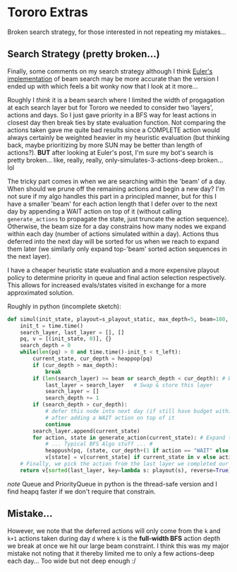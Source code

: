 # Tororo Extras

Broken search strategy, for those interested in not repeating my mistakes...

## Search Strategy (pretty broken...)

Finally, some comments on my search strategy although I think [Euler's implementation](https://forum.codingame.com/t/spring-challenge-2021-feedbacks-strategies/190849/2) of beam search may be more accurate than the version I ended up with which feels a bit wonky now that I look at it more...

Roughly I *think* it is a beam search where I limited the width of progagation at each search layer but for Tororo we needed to consider two 'layers', actions and days. So I just gave priority in a BFS way for least actions in closest day then break ties by state evaluation function. Not comparing the actions taken gave me quite bad results since a COMPLETE action would always certainly be weighted heavier in my heuristic evaluation (but thinking back, maybe prioritizing by more SUN may be better than length of actions?). **BUT** after looking at Euler's post, I'm sure my bot's search is pretty broken... like, really, really, only-simulates-3-actions-deep broken... lol

The tricky part comes in when we are searching within the 'beam' of a day. When should we prune off the remaining actions and begin a new day? I'm not sure if my algo handles this part in a principled manner, but for this I have a smaller 'beam' for each action length that I defer over to the next day by appending a WAIT action on top of it (without calling `generate_actions` to propagate the state, just truncate the action sequence). Otherwise, the beam size for a day constrains how many nodes we expand within each day (number of actions simulated within a day). Actions thus deferred into the next day will be sorted for us when we reach to expand them later (we similarly only expand top-'beam' sorted action sequences in the next layer).

I have a cheaper heuristic state evaluation and a more expensive playout policy to determine priority in queue and final action selection respectively. This allows for increased evals/states visited in exchange for a more approximated solution.

Roughly in python (incomplete sketch):
```python
def simul(init_state, playout=s_playout_static, max_depth=5, beam=100, t_left=0.07):
    init_t = time.time()
    search_layer, last_layer = [], []
    pq, v = [(init_state, 0)], {}
    search_depth = 0
    while(len(pq) > 0 and time.time()-init_t < t_left):
        current_state, cur_depth = heappop(pq)
        if (cur_depth > max_depth):
            break
        if (len(search_layer) >= beam or search_depth < cur_depth): # We stepped into a new day
            last_layer = search_layer   # Swap & store this layer
            search_layer = []
            search_depth += 1
        if (search_depth > cur_depth):
            # defer this node into next day (if still have budget within small actions 'beam')
            # after adding a WAIT action on top of it
            continue
        search_layer.append(current_state)
        for action, state in generate_action(current_state): # Expand this node
            # ... Typical BFS Algo stuff ... #
            heappush(pq, (state, cur_depth+(1 if action == "WAIT" else 0))) # next layer only when WAIT
            v[state] = v[current_state] if current_state in v else action   # store the top-level action
    # Finally, we pick the action from the last layer we completed our search in
    return v[sorted(last_layer, key=lambda s: playout(s), reverse=True)[0]] # highest-scoring
```
*note* Queue and PriorityQueue in python is the thread-safe version and I find heapq faster if we don't require that constrain.

## Mistake...

However, we note that the deferred actions will only come from the `k` and `k+1` actions taken during day `d` where `k` is the **full-width BFS** action depth we break at once we hit our large beam constraint. I think this was my major mistake not noting that it thereby limited me to only a few actions-deep each day... Too wide but not deep enough :/